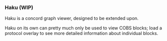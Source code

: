 
### Haku (WIP)
Haku is a concord graph viewer, designed to be extended upon.

Haku on its own can pretty much only be used to view COBS blocks; load a protocol overlay to see more detailed information about individual blocks.



